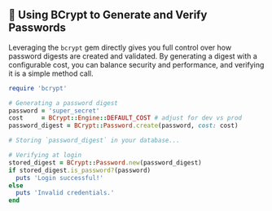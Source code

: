 ## 🔐 Using BCrypt to Generate and Verify Passwords

Leveraging the `bcrypt` gem directly gives you full control over how password digests are created and validated. By generating a digest with a configurable cost, you can balance security and performance, and verifying it is a simple method call.

```ruby
require 'bcrypt'

# Generating a password digest
password = 'super_secret'
cost     = BCrypt::Engine::DEFAULT_COST # adjust for dev vs prod
password_digest = BCrypt::Password.create(password, cost: cost)

# Storing `password_digest` in your database...

# Verifying at login
stored_digest = BCrypt::Password.new(password_digest)
if stored_digest.is_password?(password)
  puts 'Login successful!'
else
  puts 'Invalid credentials.'
end
```